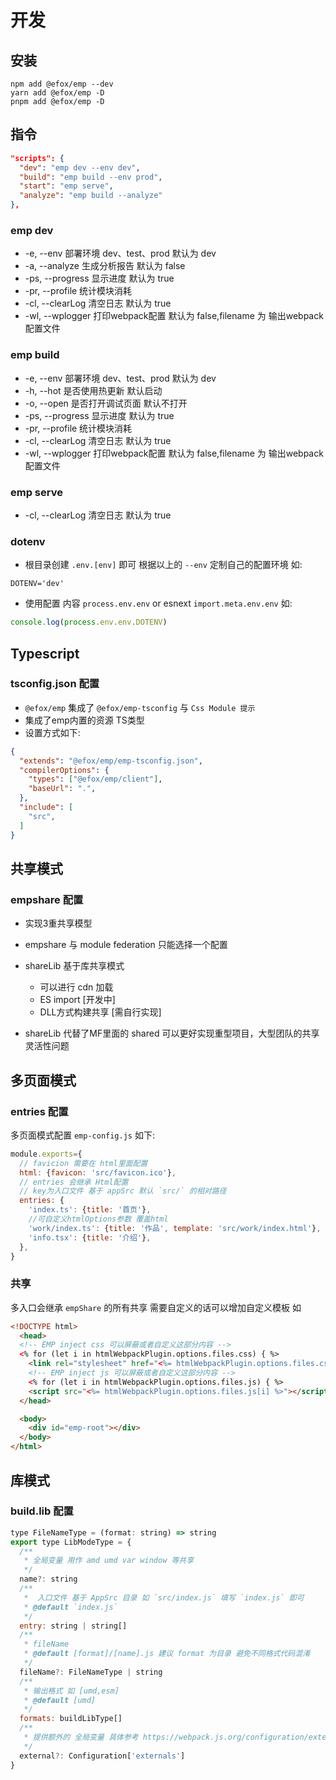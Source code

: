 # 开发 

## 安装 
```
npm add @efox/emp --dev
yarn add @efox/emp -D
pnpm add @efox/emp -D
```

## 指令 
```json
"scripts": {
  "dev": "emp dev --env dev",
  "build": "emp build --env prod",
  "start": "emp serve",
  "analyze": "emp build --analyze"
},
```
### emp dev
+ -e, --env 部署环境 dev、test、prod 默认为 dev
+ -a, --analyze 生成分析报告 默认为 false
+ -ps, --progress  显示进度 默认为 true
+ -pr, --profile 统计模块消耗
+ -cl, --clearLog  清空日志 默认为 true
+ -wl, --wplogger  打印webpack配置 默认为 false,filename 为 输出webpack配置文件

### emp build
+ -e, --env 部署环境 dev、test、prod 默认为 dev
+ -h, --hot 是否使用热更新 默认启动
+ -o, --open 是否打开调试页面 默认不打开
+ -ps, --progress  显示进度 默认为 true
+ -pr, --profile 统计模块消耗
+ -cl, --clearLog  清空日志 默认为 true
+ -wl, --wplogger  打印webpack配置 默认为 false,filename 为 输出webpack配置文件

### emp serve
+ -cl, --clearLog  清空日志 默认为 true 

### dotenv 
+ 根目录创建 `.env.[env]` 即可 根据以上的 `--env` 定制自己的配置环境 如: 
```
DOTENV='dev'
```
+ 使用配置 内容 `process.env.env` or esnext `import.meta.env.env` 如: 
```js
console.log(process.env.env.DOTENV)
```
## Typescript 
### tsconfig.json 配置 
+ `@efox/emp` 集成了 `@efox/emp-tsconfig` 与 `Css Module 提示`
+ 集成了emp内置的资源 TS类型
+ 设置方式如下:

```json
{
  "extends": "@efox/emp/emp-tsconfig.json",
  "compilerOptions": {
    "types": ["@efox/emp/client"],
    "baseUrl": ".",
  },
  "include": [
    "src",
  ]
}
```

## 共享模式 
### empshare 配置 
* 实现3重共享模型
* empshare 与 module federation 只能选择一个配置
* shareLib 基于库共享模式
  - 可以进行 cdn 加载
  - ES import [开发中]
  - DLL方式构建共享 [需自行实现]

* shareLib 代替了MF里面的 shared 可以更好实现重型项目，大型团队的共享灵活性问题

## 多页面模式 
### entries 配置
多页面模式配置 `emp-config.js` 如下: 
```js
module.exports={
  // favicion 需要在 html里面配置 
  html: {favicon: 'src/favicon.ico'},
  // entries 会继承 Html配置 
  // key为入口文件 基于 appSrc 默认 `src/` 的相对路径
  entries: {
    'index.ts': {title: '首页'},
    //可自定义htmlOptions参数 覆盖html
    'work/index.ts': {title: '作品', template: 'src/work/index.html'},
    'info.tsx': {title: '介绍'},
  },
}
```
### 共享 
多入口会继承 `empShare` 的所有共享 需要自定义的话可以增加自定义模板 如
```html
<!DOCTYPE html>
  <head>
  <!-- EMP inject css 可以屏蔽或者自定义这部分内容 -->
  <% for (let i in htmlWebpackPlugin.options.files.css) { %>
    <link rel="stylesheet" href="<%= htmlWebpackPlugin.options.files.css[i] %>" /><% } %>
    <!-- EMP inject js 可以屏蔽或者自定义这部分内容 -->
    <% for (let i in htmlWebpackPlugin.options.files.js) { %>
    <script src="<%= htmlWebpackPlugin.options.files.js[i] %>"></script><% } %>
  </head>

  <body>
    <div id="emp-root"></div>
  </body>
</html>
```

## 库模式 
### build.lib 配置 
```js
type FileNameType = (format: string) => string
export type LibModeType = {
  /**
   * 全局变量 用作 amd umd var window 等共享
   */
  name?: string
  /**
   *  入口文件 基于 AppSrc 目录 如 `src/index.js` 填写 `index.js` 即可
   * @default `index.js`
   */
  entry: string | string[]
  /**
   * fileName
   * @default [format]/[name].js 建议 format 为目录 避免不同格式代码混淆
   */
  fileName?: FileNameType | string
  /**
   * 输出格式 如 [umd,esm] 
   * @default [umd]
   */
  formats: buildLibType[]
  /**
   * 提供额外的 全局变量 具体参考 https://webpack.js.org/configuration/externals/#root
   */
  external?: Configuration['externals']
}

```
